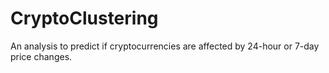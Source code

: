 # CryptoClustering
An analysis to predict if cryptocurrencies are affected by 24-hour or 7-day price changes.
